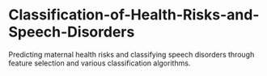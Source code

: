 # Classification-of-Health-Risks-and-Speech-Disorders
Predicting maternal health risks and classifying speech disorders through feature selection and various classification algorithms.
